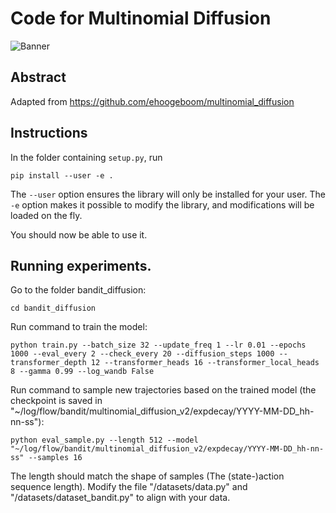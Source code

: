 # Code for Multinomial Diffusion

![Banner](https://github.com/ehoogeboom/multinomial_diffusion/blob/main/images/overview_mult_diff.png?raw=true)


## Abstract
Adapted from https://github.com/ehoogeboom/multinomial_diffusion

## Instructions
In the folder containing `setup.py`, run
```
pip install --user -e .
```
The `--user` option ensures the library will only be installed for your user.
The `-e` option makes it possible to modify the library, and modifications will be loaded on the fly.

You should now be able to use it.


## Running experiments.

Go to the folder bandit_diffusion:

``cd bandit_diffusion``

Run command to train the model:

``python train.py --batch_size 32 --update_freq 1 --lr 0.01 --epochs 1000 --eval_every 2 --check_every 20 --diffusion_steps 1000 --transformer_depth 12 --transformer_heads 16 --transformer_local_heads 8 --gamma 0.99 --log_wandb False``


Run command to sample new trajectories based on the trained model (the checkpoint is saved in "~/log/flow/bandit/multinomial_diffusion_v2/expdecay/YYYY-MM-DD_hh-nn-ss"):

``python eval_sample.py --length 512 --model "~/log/flow/bandit/multinomial_diffusion_v2/expdecay/YYYY-MM-DD_hh-nn-ss" --samples 16``

The length should match the shape of samples (The (state-)action sequence length). Modify the file "/datasets/data.py" and "/datasets/dataset_bandit.py" to align with your data.

